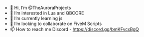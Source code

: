 - 👋 Hi, I’m @TheAuroraProjects
- 👀 I’m interested in Lua and QBCORE
- 🌱 I’m currently learning js
- 💞️ I’m looking to collaborate on FiveM Scripts
- 📫 How to reach me Discord - https://discord.gg/bmKFvcxBgQ

<!---
TheAuroraProjects/TheAuroraProjects is a ✨ special ✨ repository because its `README.md` (this file) appears on your GitHub profile.
You can click the Preview link to take a look at your changes.
--->
